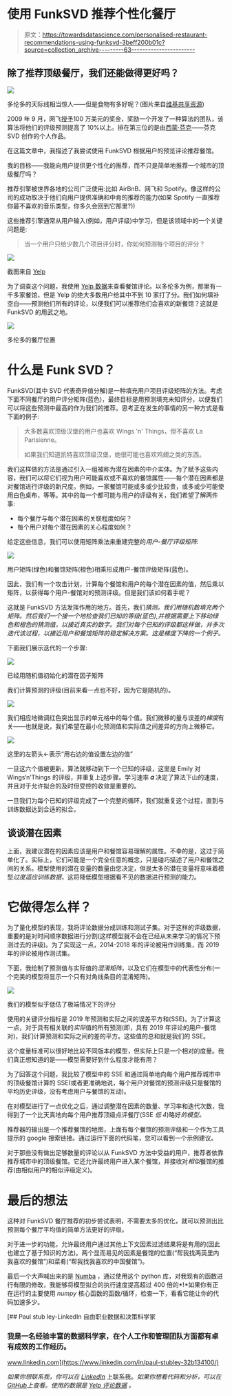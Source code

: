 # 使用 FunkSVD 推荐个性化餐厅

> 原文：<https://towardsdatascience.com/personalised-restaurant-recommendations-using-funksvd-3beff200b01c?source=collection_archive---------63----------------------->

## 除了推荐顶级餐厅，我们还能做得更好吗？

![](img/327250e69c527fd1ae7f92991a057ab2.png)

多伦多的天际线相当惊人——但是食物有多好呢？(图片来自[维基共享资源](https://commons.wikimedia.org/wiki/File:Toronto_Skyline_May_2013.jpg))

2009 年 9 月，网飞[授予](https://netflixprize.com/)100 万美元的奖金，奖励一个开发了一种算法的团队，该算法将他们的评级预测提高了 10%以上。排在第三位的是由[西蒙·芬克](https://sifter.org/~simon/journal/20061211.html)——芬克 SVD 创作的个人作品。

在这篇文章中，我描述了我尝试使用 FunkSVD 根据用户的预览评论推荐餐馆。

我的目标——我能向用户提供更个性化的推荐，而不只是简单地推荐一个城市的顶级餐厅吗？

推荐引擎被世界各地的公司广泛使用:比如 AirBnB、网飞和 Spotify。像这样的公司的成功取决于他们向用户提供准确和中肯的推荐的能力(如果 Spotify 一直推荐你最不喜欢的音乐类型，你多久会回到它那里?))

这些推荐引擎通常从用户输入(例如，用户评级)中学习，但是该领域中的一个关键问题是:

> 当一个用户只给少数几个项目评分时，你如何预测每个项目的评分？

![](img/4e24fe071ede855db4ec70bb9dc89ab8.png)

截图来自 [Yelp](https://www.yelp.co.uk/toronto)

为了调查这个问题，我使用 [Yelp 数据](https://www.kaggle.com/yelp-dataset/yelp-dataset?select=yelp_academic_dataset_business.json)来查看餐馆评论。以多伦多为例，那里有一千多家餐馆，但是 Yelp 的绝大多数用户给其中不到 10 家打了分。我们如何填补空白——预测他们所有的评论，以便我们可以推荐他们会喜欢的新餐馆？这就是 FunkSVD 的用武之地。

![](img/99c9c557ee535facb3a1ca2d95e9960f.png)

多伦多的餐厅位置

# 什么是 Funk SVD？

FunkSVD(其中 SVD 代表奇异值分解)是一种填充用户项目评级矩阵的方法。考虑下面不同餐厅的用户评分矩阵(蓝色)，最终目标是用预测填充未知评分，以便我们可以将这些预测中最高的作为我们的推荐。思考正在发生的事情的另一种方式是看下面的例子:

> 大多数喜欢顶级汉堡的用户也喜欢 Wings 'n' Things，但不喜欢 La Parisienne。
> 
> 如果我们知道凯特喜欢顶级汉堡，她很可能也喜欢鸡翅之类的东西。

我们这样做的方法是通过引入一组被称为潜在因素的中介实体。为了赋予这些内容，我们可以将它们视为用户可能喜欢或不喜欢的餐馆属性——每个潜在因素都是对餐馆进行评级的新尺度。例如，一家餐馆可能或多或少比较贵，或多或少可能使用白色桌布，等等。其中的每一个都可能与用户的评级有关，我们希望了解两件事:

*   每个餐厅与每个潜在因素的关联程度如何？
*   每个用户对每个潜在因素的关心程度如何？

给定这些信息，我们可以使用矩阵乘法来重建完整的*用户-餐厅评级矩阵:*

![](img/2ec32166d432294aa44e035e03845094.png)

用户矩阵(绿色)和餐馆矩阵(橙色)相乘形成用户-餐馆评级矩阵(蓝色)。

因此，我们有一个攻击计划，计算每个餐馆和用户的每个潜在因素的值，然后乘以矩阵，以获得每个用户-餐馆对的预测评级。但是我们该如何着手呢？

这就是 FunkSVD 方法发挥作用的地方。首先，我们*猜测。*我们用随机数填充两个矩阵。然后我们一个接一个地检查我们已知的等级(蓝色),并根据需要上下移动绿色和橙色的猜测值，以接近真实的数字。我们对每个已知的评级都这样做，并多次迭代该过程，以接近用户和餐馆矩阵的稳定解决方案。这是*梯度下降的一个例子。*

下面我们展示迭代的一个步骤:

![](img/72fc315b2bb987a9fe788b392696add6.png)

已经用随机值初始化的潜在因子矩阵

我们计算预测的评级(目前来看一点也不好，因为它是随机的)。

![](img/9c014b41cde3df510c9055904a87e946.png)

我们相应地微调红色突出显示的单元格中的每个值。我们微移的量与误差的*梯度*有关——也就是说，我们希望在最小化预测值和实际值之间差异的方向上微移它。

![](img/5102c1d50495020aa1e928806f6bd5e6.png)

这里的左箭头←表示“用右边的值设置左边的值”

一旦这六个值被更新，算法就移动到下一个已知的评级，这里是 Emily 对 Wings‘n’Things 的评级，并重复上述步骤。学习速率 **𝛼** 决定了算法下山的速度，并且对于允许拟合的及时但受控的收敛是重要的。

一旦我们为每个已知的评级完成了一个完整的循环，我们就重复这个过程，直到与训练数据达到合适的拟合。

## 谈谈潜在因素

上面，我建议潜在的因素应该是用户和餐馆容易理解的属性。不幸的是，这过于简单化了。实际上，它们可能是一个完全任意的概念，只是碰巧描述了用户和餐馆之间的关系。模型使用的潜在变量的数量由您决定，但是太多的潜在变量将意味着模型*过度适应训练数据*，这将降低模型根据看不见的数据进行预测的能力。

# 它做得怎么样？

为了量化模型的表现，我将评论数据分成训练和测试子集。对于这样的评级数据，重要的是对时间顺序数据进行分割(这样模型就不会在已经从未来学习的情况下预测过去的评级)。为了实现这一点，2014-2018 年的评论被用作训练集，而 2019 年的评论被用作测试集。

下面，我绘制了预测值与实际值的*混淆矩阵*，以及它们在模型中的代表性分布(一个完美的模型将显示一个只有对角线条目的混淆矩阵)。

![](img/daad674efd7f062695445756e7a33f05.png)

我们的模型似乎低估了极端情况下的评分

使用的关键评分指标是 2019 年预测和实际之间的误差平方和(SSE)。为了计算这一点，对于具有相关联的*实际*值的所有预测(即，具有 2019 年评论的用户-餐馆对)，我们计算预测和实际之间的差的平方。这些值的总和就是我们的 SSE。

这个度量标准可以很好地比较不同版本的模型，但实际上只是一个相对的度量。我们真正想知道的是——模型需要好到什么程度才能有用？

为了回答这个问题，我比较了模型中的 SSE 和通过简单地向每个用户推荐城市中的顶级餐馆计算的 SSE(或者更准确地说，每个用户对餐馆的预测评级只是餐馆的平均历史评级，没有考虑用户与餐馆的互动)。

在对模型进行了一点优化之后，通过调整潜在因素的数量、学习率和迭代次数，我得到了一个比天真地向每个用户推荐顶级点评餐厅(SSE *低 4*)略好*的模型。*

推荐器的输出是一个推荐餐馆的地图，上面有每个餐馆的预测评级和一个作为工具提示的 google 搜索链接。通过运行下面的代码笔，您可以看到一个示例建议。

对于那些没有做出足够数量的评论以从 FunkSVD 方法中受益的用户，推荐者依靠推荐城市中的顶级餐馆。它还允许最终用户进入某个餐馆，并接收对*相似*餐馆的推荐(由相似用户的相似评级定义)。

# 最后的想法

这种对 FunkSVD 餐厅推荐的初步尝试表明，不需要太多的优化，就可以预测出比预测每个餐厅平均值的简单方法更好的评级。

对于进一步的功能，允许最终用户通过其他上下文因素过滤结果将是有用的(因此也建立了基于知识的方法)。两个显而易见的因素是餐馆的位置(“帮我找两英里内我喜欢的餐馆”)和菜肴(“帮我找我喜欢的中国餐馆”)。

最后一个大声喊出来的是 [Numba](http://numba.pydata.org/) ，通过使用这个 python 库，对我现有的函数进行有限的修改，我能够将模型拟合的执行速度提高超过 400 倍的*!*如果你有正在运行的主要使用 *numpy* 核心函数的函数/循环，检查一下，看看它能让你的代码加速多少。

[](https://www.linkedin.com/in/paul-stubley-32b134100/) [## Paul stub ley-LinkedIn 自由职业数据和决策科学家

### 我是一名经验丰富的数据科学家，在个人工作和管理团队方面都有卓有成效的工作经历。

www.linkedin.com](https://www.linkedin.com/in/paul-stubley-32b134100/) 

*如果你想联系我，你可以在* [*LinkedIn*](https://www.linkedin.com/in/paul-stubley) 上联系我。*如果你想看代码和分析，可以在*[*GitHub*](https://github.com/paul-stubley/Udacity/tree/master/Capstone_Project)*上查看。使用的数据是* [*Yelp 评论数据*](https://www.kaggle.com/yelp-dataset/yelp-dataset?select=yelp_academic_dataset_business.json) *。*